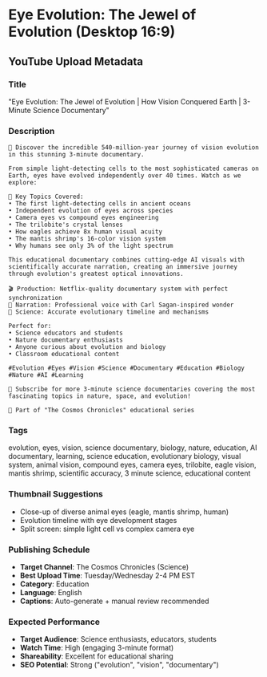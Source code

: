 # Eye Evolution: The Jewel of Evolution (Desktop 16:9)

## YouTube Upload Metadata

### **Title**
"Eye Evolution: The Jewel of Evolution | How Vision Conquered Earth | 3-Minute Science Documentary"

### **Description**
```
🔬 Discover the incredible 540-million-year journey of vision evolution in this stunning 3-minute documentary.

From simple light-detecting cells to the most sophisticated cameras on Earth, eyes have evolved independently over 40 times. Watch as we explore:

🌟 Key Topics Covered:
• The first light-detecting cells in ancient oceans
• Independent evolution of eyes across species
• Camera eyes vs compound eyes engineering
• The trilobite's crystal lenses
• How eagles achieve 8x human visual acuity
• The mantis shrimp's 16-color vision system
• Why humans see only 3% of the light spectrum

This educational documentary combines cutting-edge AI visuals with scientifically accurate narration, creating an immersive journey through evolution's greatest optical innovations.

🎬 Production: Netflix-quality documentary system with perfect synchronization
🎤 Narration: Professional voice with Carl Sagan-inspired wonder
🔬 Science: Accurate evolutionary timeline and mechanisms

Perfect for:
• Science educators and students
• Nature documentary enthusiasts  
• Anyone curious about evolution and biology
• Classroom educational content

#Evolution #Eyes #Vision #Science #Documentary #Education #Biology #Nature #AI #Learning

🌟 Subscribe for more 3-minute science documentaries covering the most fascinating topics in nature, space, and evolution!

🔗 Part of "The Cosmos Chronicles" educational series
```

### **Tags**
evolution, eyes, vision, science documentary, biology, nature, education, AI documentary, learning, science education, evolutionary biology, visual system, animal vision, compound eyes, camera eyes, trilobite, eagle vision, mantis shrimp, scientific accuracy, 3 minute science, educational content

### **Thumbnail Suggestions**
- Close-up of diverse animal eyes (eagle, mantis shrimp, human)
- Evolution timeline with eye development stages
- Split screen: simple light cell vs complex camera eye

### **Publishing Schedule**
- **Target Channel**: The Cosmos Chronicles (Science)
- **Best Upload Time**: Tuesday/Wednesday 2-4 PM EST
- **Category**: Education
- **Language**: English
- **Captions**: Auto-generate + manual review recommended

### **Expected Performance**
- **Target Audience**: Science enthusiasts, educators, students
- **Watch Time**: High (engaging 3-minute format)
- **Shareability**: Excellent for educational sharing
- **SEO Potential**: Strong ("evolution", "vision", "documentary")
